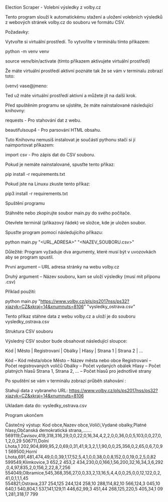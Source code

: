 Election Scraper - Volební výsledky z volby.cz

Tento program slouží k automatickému stažení a uložení volebních výsledků z webových stránek volby.cz do souboru ve formátu CSV.

Požadavky:

Vytvořte si virtuální prostředí. To vytvoříte v terminálu tímto příkazem:

python -m venv venv

source venv/bin/activate (tímto příkazem aktivujete virtuální prostředí)

Že máte virtuální prostředí aktivní poznáte tak že se vám v terminalu zobrazí toto:

(venv) vase@jmeno: 

Ted už máte virtuální prostředí aktivní a můžete jít na další krok.

Před spuštěním programu se ujistěte, že máte nainstalované následující knihovny:

requests - Pro stahování dat z webu.

beautifulsoup4 - Pro parsování HTML obsahu.

Tuto Knihovnu nemusíš instalovat je součástí pythonu stačí si jí naimportovat příkazem:

import csv - Pro zápis dat do CSV souboru.

Pokud je nemáte nainstalované, spusťte tento příkaz:

pip install -r requirements.txt

Pokud jste na Linuxu zkuste tento příkaz:

pip3 install -r requirements.txt

Spuštění programu

Stáhněte nebo zkopírujte soubor main.py do svého počítače.

Otevřete terminál (příkazový řádek) ve složce, kde je uložen soubor.

Spusťte program pomocí následujícího příkazu:

python main.py "<URL_ADRESA>" "<NAZEV_SOUBORU.csv>"

Důležité: Program vyžaduje dva argumenty, které musí být v uvozovkách aby se program spustil.

První argument – URL adresa stránky na webu volby.cz

Druhý argument – Název souboru, kam se uloží výsledky (musí mít příponu .csv)

Příklad použití:

python main.py "https://www.volby.cz/pls/ps2017nss/ps32?xjazyk=CZ&xkraj=14&xnumnuts=8106" "vysledky_ostrava.csv"

Tento příkaz stáhne data z webu volby.cz a uloží je do souboru vysledky_ostrava.csv

Struktura CSV souboru

Výsledný CSV soubor bude obsahovat následující sloupce:

Kód | Město | Registrovaní | Obálky | Hlasy | Strana 1 | Strana 2 | ...

Kód – Kód města/obce
Město – Název města nebo obce
Registrovaní – Počet registrovaných voličů
Obálky – Počet vydaných obálek
Hlasy – Počet platných hlasů
Strana 1, Strana 2, ... – Počet hlasů pro jednotlivé strany

Po spuštění se vám v terminálu zobrazí průběh stahování :

Stahuji data z vybraneho URL: https://www.volby.cz/pls/ps2017nss/ps32?xjazyk=CZ&xkraj=14&xnumnuts=8106

Ukladam data do: vysledky_ostrava.csv

Program ukončem

Částečný výstup:
Kod obce,Nazev obce,Voliči,Vydané obalky,Platné hlasy,Občanská demokratická strana,.......
569119,Čavisov,419,318,316,29,0,0,22,0,16,34,4,2,2,0,0,36,0,0,5,103,0,0,27,0,1,2,0,29
506711,Dolní Lhota,1 202,904,899,95,2,0,69,0,31,41,9,3,2,1,1,90,0,0,25,356,0,2,65,0,6,7,0,91
569500,Horní Lhota,691,481,474,49,0,0,39,1,17,52,5,4,1,0,0,38,0,0,8,152,0,0,19,0,2,5,0,82
599549,Klimkovice,3 652,2 453,2 434,230,0,0,166,1,56,200,32,16,34,3,6,292,0,4,97,835,2,0,156,2,22,8,7,256
554049,Olbramice,545,368,356,27,0,0,33,2,13,16,5,4,4,0,0,25,0,0,12,122,0,2,41,0,1,1,1,45
554821,Ostrava,237 254,125 244,124 258,10 288,114,82,10 566,124,3 045,10 640,1 540,804,1 537,141,129,11 446,62,99,3 451,44 268,125,220,5 405,34,1 091,281,318,17 799



